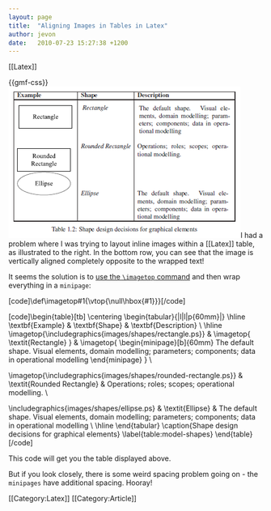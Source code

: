 ```yaml
---
layout: page
title:  "Aligning Images in Tables in Latex"
author: jevon
date:   2010-07-23 15:27:38 +1200
---
```


[[Latex]]

{{gmf-css}}<img src="/img/gmf/latex-table-images.png" class="gmf">I had a problem where I was trying to layout inline images within a [[Latex]] table, as illustrated to the right. In the bottom row, you can see that the image is vertically aligned completely opposite to the wrapped text!

It seems the solution is to <a href="http://stackoverflow.com/questions/1467351/latex-tabular-vertical-alignment-to-top/1470320#1470320">use the `\imagetop` command</a> and then wrap everything in a `minipage`:

[code]\def\imagetop#1{\vtop{\null\hbox{#1}}}[/code]

[code]\begin{table}[tb]
\centering
\begin{tabular}{|l|l|p{60mm}|}
\hline
  \textbf{Example} & \textbf{Shape} & \textbf{Description} \\
\hline
  \imagetop{\includegraphics{images/shapes/rectangle.ps}}
  & \imagetop{
    \textit{Rectangle}
  } & \imagetop{
    \begin{minipage}[b]{60mm}
      The default shape. Visual elements, domain modelling; parameters; components; data in operational modelling
    \end{minipage}
  } \\

  \imagetop{\includegraphics{images/shapes/rounded-rectangle.ps}} 
  & \textit{Rounded Rectangle} 
  & Operations; roles; scopes; operational modelling. \\

  \includegraphics{images/shapes/ellipse.ps} 
  & \textit{Ellipse} 
  & The default shape. Visual elements, domain modelling; parameters; components; data in operational modelling \\
\hline
\end{tabular}
\caption{Shape design decisions for graphical elements}
\label{table:model-shapes}
\end{table}[/code]

This code will get you the table displayed above.

But if you look closely, there is some weird spacing problem going on - the `minipages` have additional spacing. Hooray!

[[Category:Latex]]
[[Category:Article]]